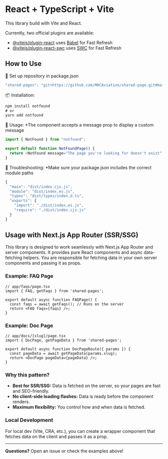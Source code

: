 # React + TypeScript + Vite

This library build with Vite and React.

Currently, two official plugins are available:

- [@vitejs/plugin-react](https://github.com/vitejs/vite-plugin-react/blob/main/packages/plugin-react/README.md) uses [Babel](https://babeljs.io/) for Fast Refresh
- [@vitejs/plugin-react-swc](https://github.com/vitejs/vite-plugin-react-swc) uses [SWC](https://swc.rs/) for Fast Refresh

## How to Use

🔧 Set up repository in package.json

```js
"shared-pages": "git+https://github.com/MHCAviation/shared-page.git#main"
```

📦 Installation:

```js
npm install notfound
# or
yarn add notfound
```

🚀 Usage:
*The component accepts a message prop to display a custom message

```js
import { NotFound } from "notfound";

export default function NotFoundPage() {
  return <NotFound message="The page you're looking for doesn't exist" />;
}
```

🐛 Troubleshooting:
*Make sure your package.json includes the correct module paths

```js
{
  "main": "dist/index.cjs.js",
  "module": "dist/index.es.js",
  "types": "dist/types/index.d.ts",
  "exports": {
    "import": "./dist/index.es.js",
    "require": "./dist/index.cjs.js"
  }
}
```

## Usage with Next.js App Router (SSR/SSG)

This library is designed to work seamlessly with Next.js App Router and server components. It provides pure React components and async data-fetching helpers. You are responsible for fetching data in your own server components and passing it as props.

### Example: FAQ Page

```tsx
// app/faqs/page.tsx
import { FAQ, getFaqs } from 'shared-pages';

export default async function FAQPage() {
  const faqs = await getFaqs(); // Runs on the server
  return <FAQ faqs={faqs} />;
}
```

### Example: Doc Page

```tsx
// app/docs/[slug]/page.tsx
import { DocPage, getPageData } from 'shared-pages';

export default async function DocPageRoute({ params }) {
  const pageData = await getPageData(params.slug);
  return <DocPage pageData={pageData} />;
}
```

### Why this pattern?
- **Best for SSR/SSG:** Data is fetched on the server, so your pages are fast and SEO-friendly.
- **No client-side loading flashes:** Data is ready before the component renders.
- **Maximum flexibility:** You control how and when data is fetched.

### Local Development
For local dev (Vite, CRA, etc.), you can create a wrapper component that fetches data on the client and passes it as a prop.

---

**Questions?** Open an issue or check the examples above!